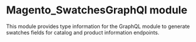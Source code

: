 # Magento_SwatchesGraphQl module

This module provides type information for the GraphQL module
to generate swatches fields for catalog and product information endpoints.
